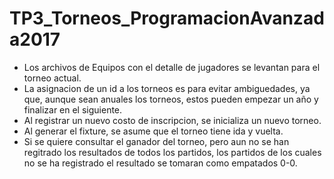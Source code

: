 # TP3_Torneos_ProgramacionAvanzada2017

- Los archivos de Equipos con el detalle de jugadores se levantan para el torneo actual.
- La asignacion de un id a los torneos es para evitar ambiguedades, ya que, aunque sean anuales los torneos, estos pueden empezar un año y finalizar en el siguiente.
- Al registrar un nuevo costo de inscripcion, se inicializa un nuevo torneo.
- Al generar el fixture, se asume que el torneo tiene ida y vuelta.
- Si se quiere consultar el ganador del torneo, pero aun no se han regitrado los resultados de todos los partidos, los partidos de los cuales 	no se ha registrado el resultado se tomaran como empatados 0-0.